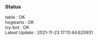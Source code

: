 ### Status


table : OK  
hogwarts : OK  
icy-bot : OK  
Latest Update : 2021-11-23 17:13:44.620931

